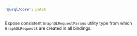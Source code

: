 ```yaml
---
'@urql/core': patch
---
```


Expose consistent `GraphQLRequestParams` utility type from which `GraphQLRequest`s are created in all bindings.

